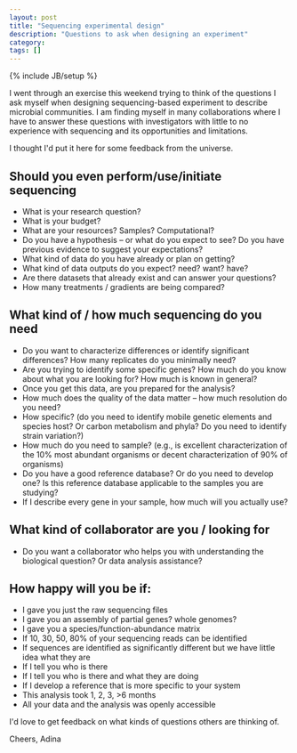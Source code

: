 ```yaml
---
layout: post
title: "Sequencing experimental design"
description: "Questions to ask when designing an experiment"
category: 
tags: []
---
```

{% include JB/setup %}

I went through an exercise this weekend trying to think of the questions I ask myself when designing sequencing-based experiment to describe microbial communities.  I am finding myself in many collaborations where I have to answer these questions with investigators with little to no experience with sequencing and its opportunities and limitations.  

I thought I'd put it here for some feedback from the universe.

## Should you even perform/use/initiate sequencing
* What is your research question?  
* What is your budget?
* What are your resources?  Samples?  Computational?
* Do you have a hypothesis – or what do you expect to see?   Do you have previous evidence to suggest your expectations?
* What kind of data do you have already or plan on getting?
* What kind of data outputs do you expect? need? want? have?
* Are there datasets that already exist and can answer your questions?
* How many treatments / gradients are being compared?

## What kind of / how much sequencing do you need
* Do you want to characterize differences or identify significant differences?  How many replicates do you minimally need?
* Are you trying to identify some specific genes?  How much do you know about what you are looking for?  How much is known in general?
* Once you get this data, are you prepared for the analysis?
* How much does the quality of the data matter – how much resolution do you need?  
* How specific?  (do you need to identify mobile genetic elements and species host?  Or carbon metabolism and phyla? Do you need to identify strain variation?)
* How much do you need to sample?  (e.g., is excellent characterization of  the 10% most abundant organisms or decent characterization of 90% of organisms)
* Do you have a good reference database?  Or do you need to develop one?  Is this reference database applicable to the samples you are studying?
* If I describe every gene in your sample, how much will you actually use?

## What kind of collaborator are you / looking for
* Do you want a collaborator who helps you with understanding the biological question?  Or data analysis assistance?

## How happy will you be if:
* I gave you just the raw sequencing files
* I gave you an assembly of partial genes?  whole genomes?
* I gave you a species/function-abundance matrix
* If 10, 30, 50, 80% of your sequencing reads can be identified
* If sequences are identified as significantly different but we have little idea what they are
* If I tell you who is there
* If I tell you who is there and what they are doing
* If I develop a reference that is more specific to your system
* This analysis took 1, 2, 3, >6 months
* All your data and the analysis was openly accessible

I'd love to get feedback on what kinds of questions others are thinking of.

Cheers,
Adina


